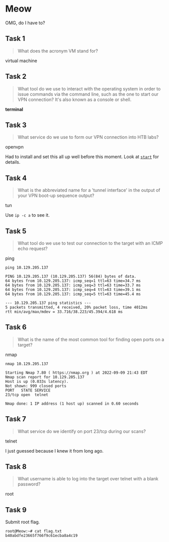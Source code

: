 # Meow

OMG, do I have to?

## Task 1

> What does the acronym VM stand for?

virtual machine

## Task 2

> What tool do we use to interact with the operating system in order to issue commands via the command line, such as the one to start our VPN connection? It's also known as a console or shell.

**terminal**

## Task 3

> What service do we use to form our VPN connection into HTB labs?

openvpn

Had to install and set this all up well before this moment. Look at
[`start`](start) for details.

## Task 4

> What is the abbreviated name for a 'tunnel interface' in the output of your VPN boot-up sequence output?

tun

Use `ip -c a` to see it.

## Task 5

> What tool do we use to test our connection to the target with an ICMP echo request?

ping

```
ping 10.129.205.137
```

```out
PING 10.129.205.137 (10.129.205.137) 56(84) bytes of data.
64 bytes from 10.129.205.137: icmp_seq=1 ttl=63 time=34.7 ms
64 bytes from 10.129.205.137: icmp_seq=3 ttl=63 time=33.7 ms
64 bytes from 10.129.205.137: icmp_seq=4 ttl=63 time=39.1 ms
64 bytes from 10.129.205.137: icmp_seq=5 ttl=63 time=45.4 ms

--- 10.129.205.137 ping statistics ---
5 packets transmitted, 4 received, 20% packet loss, time 4012ms
rtt min/avg/max/mdev = 33.716/38.223/45.394/4.618 ms
```

## Task 6

> What is the name of the most common tool for finding open ports on a target?

nmap

```
nmap 10.129.205.137
```

```out
Starting Nmap 7.80 ( https://nmap.org ) at 2022-09-09 21:43 EDT
Nmap scan report for 10.129.205.137
Host is up (0.033s latency).
Not shown: 999 closed ports
PORT   STATE SERVICE
23/tcp open  telnet

Nmap done: 1 IP address (1 host up) scanned in 0.60 seconds
```

## Task 7

> What service do we identify on port 23/tcp during our scans?

telnet

I just guessed because I knew it from long ago.

## Task 8

> What username is able to log into the target over telnet with a blank password?

root

## Task 9

Submit root flag.

```
root@Meow:~# cat flag.txt
b40abdfe23665f766f9c61ecba8a4c19
```

